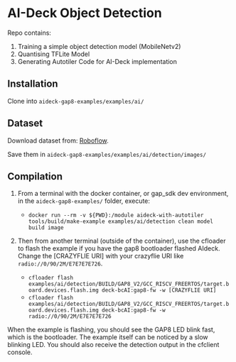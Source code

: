 # AI-Deck Object Detection
Repo contains: 
1. Training a simple object detection model (MobileNetv2) 
2. Quantising TFLite Model
3. Generating Autotiler Code for AI-Deck implementation


## Installation
Clone into `aideck-gap8-examples/examples/ai/`

## Dataset
Download dataset from: [Roboflow](https://universe.roboflow.com/wk-meyzk/safmc-nus).

Save them in `aideck-gap8-examples/examples/ai/detection/images/`

## Compilation
1. From a terminal with the docker container, or gap_sdk dev environment, in the `aideck-gap8-examples/` folder, execute:
   - ```docker run --rm -v ${PWD}:/module aideck-with-autotiler tools/build/make-example examples/ai/detection clean model build image```

3. Then from another terminal (outside of the container), use the cfloader to flash the example if you have the gap8 bootloader flashed AIdeck. Change the [CRAZYFLIE URI] with your crazyflie URI like `radio://0/90/2M/E7E7E7E726`.
   - ```cfloader flash examples/ai/detection/BUILD/GAP8_V2/GCC_RISCV_FREERTOS/target.board.devices.flash.img deck-bcAI:gap8-fw -w [CRAZYFLIE URI]```
   - ```cfloader flash examples/ai/detection/BUILD/GAP8_V2/GCC_RISCV_FREERTOS/target.board.devices.flash.img deck-bcAI:gap8-fw -w radio://0/90/2M/E7E7E7E726```

When the example is flashing, you should see the GAP8 LED blink fast, which is the bootloader. The example itself can be noticed by a slow blinking LED. You should also receive the detection output in the cfclient console.
